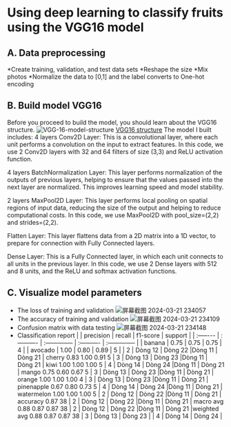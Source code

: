 # Using deep learning to classify fruits using the VGG16 model
## A. Data preprocessing
*Create training, validation, and test data sets
*Reshape the size
*Mix photos
*Normalize the data to [0,1] and the label converts to One-hot encoding
## B. Build model VGG16
Before you proceed to build the model, you should learn about the VGG16 structure.
![VGG-16-model-structure](https://github.com/FPT-ThaiTuan/Using-deep-learning-to-classify-fruits-using-the-VGG16-model/assets/105273233/591f9348-984f-4cf4-9142-2dec24801559)
[VGG16 structure]([https://thigiacmaytinh.com](https://www.researchgate.net/figure/VGG-16-model-Illustration-of-using-the-VGG-16-for-transfer-learning-The-convolution_fig2_334992074)https://www.researchgate.net/figure/VGG-16-model-Illustration-of-using-the-VGG-16-for-transfer-learning-The-convolution_fig2_334992074)
The model I built includes:
4 layers Conv2D Layer: This is a convolutional layer, where each unit performs a convolution on the input to extract features. In this code, we use 2 Conv2D layers with 32 and 64 filters of size (3,3) and ReLU activation function.

4 layers BatchNormalization Layer: This layer performs normalization of the outputs of previous layers, helping to ensure that the values passed into the next layer are normalized. This improves learning speed and model stability.

2 layers MaxPool2D Layer: This layer performs local pooling on spatial regions of input data, reducing the size of the output and helping to reduce computational costs. In this code, we use MaxPool2D with pool_size=(2,2) and strides=(2,2).

Flatten Layer: This layer flattens data from a 2D matrix into a 1D vector, to prepare for connection with Fully Connected layers.

Dense Layer: This is a Fully Connected layer, in which each unit connects to all units in the previous layer. In this code, we use 2 Dense layers with 512 and 8 units, and the ReLU and softmax activation functions.

## C. Visualize model parameters
* The loss of training and validation
![屏幕截图 2024-03-21 234057](https://github.com/FPT-ThaiTuan/Using-deep-learning-to-classify-fruits-using-the-VGG16-model/assets/105273233/948f7fae-0de6-4ae5-a68d-7ef8c6679d7d)
* The accuracy of training and validation
![屏幕截图 2024-03-21 234109](https://github.com/FPT-ThaiTuan/Using-deep-learning-to-classify-fruits-using-the-VGG16-model/assets/105273233/1b87afbf-da75-4eeb-b8e3-cc387116431d)
* Confusion matrix with data testing
![屏幕截图 2024-03-21 234148](https://github.com/FPT-ThaiTuan/Using-deep-learning-to-classify-fruits-using-the-VGG16-model/assets/105273233/683b8f9c-0e7e-41c1-85f7-b43ad41bfc49)
* Classification report
|  | precision | recall | f1-score | support |
| :—–--- | :———- | :————– | :———- | :————– |
| banana | 0.75  | 0.75  | 0.75  | 4 |
| avocado | 1.00 | 0.80 | 0.89 | 5 |
| 2 | Dòng 12 | Dòng 22 |Dòng 11 | Dòng 21 |  cherry       0.83      1.00      0.91         5
| 3 | Dòng 13 | Dòng 23 |Dòng 11 | Dòng 21 |  kiwi       1.00      1.00      1.00         5
| 4 | Dòng 14 | Dòng 24 |Dòng 11 | Dòng 21 | mango       0.75      0.60      0.67         5
| 3 | Dòng 13 | Dòng 23 |Dòng 11 | Dòng 21 | orange       1.00      1.00      1.00         4
| 3 | Dòng 13 | Dòng 23 |Dòng 11 | Dòng 21 | pinenapple       0.67      0.80      0.73         5
| 4 | Dòng 14 | Dòng 24 |Dòng 11 | Dòng 21 | watermelon       1.00      1.00      1.00         5
| 2 | Dòng 12 | Dòng 22 |Dòng 11 | Dòng 21 |   accuracy                           0.87        38
| 2 | Dòng 12 | Dòng 22 |Dòng 11 | Dòng 21 | macro avg       0.88      0.87      0.87        38
| 2 | Dòng 12 | Dòng 22 |Dòng 11 | Dòng 21 |weighted avg       0.88      0.87      0.87        38
| 3 | Dòng 13 | Dòng 23 |
| 4 | Dòng 14 | Dòng 24 |
